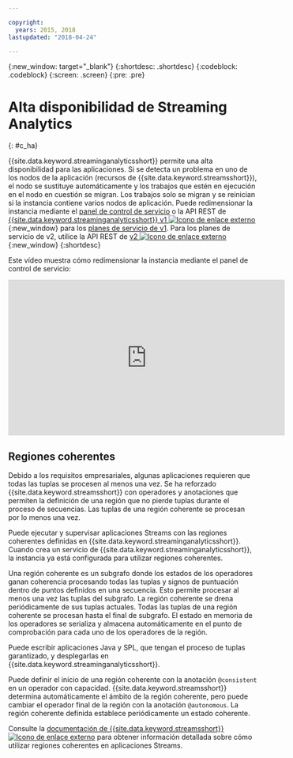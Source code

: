 ```yaml
---

copyright:
  years: 2015, 2018
lastupdated: "2018-04-24"

---
```


<!-- Attribute definitions -->
{:new_window: target="_blank"}
{:shortdesc: .shortdesc}
{:codeblock: .codeblock}
{:screen: .screen}
{:pre: .pre}

# Alta disponibilidad de Streaming Analytics
{: #c_ha}

{{site.data.keyword.streaminganalyticsshort}} permite una alta disponibilidad para las aplicaciones. Si se detecta un problema en uno de los nodos de la aplicación (recursos de {{site.data.keyword.streamsshort}}), el nodo se sustituye automáticamente y los trabajos que estén en ejecución en el nodo en cuestión se migran. Los trabajos solo se migran y se reinician si la instancia contiene varios nodos de aplicación. Puede redimensionar la instancia mediante el [panel de control de servicio](/docs/services/StreamingAnalytics/r_service_dashboard.html) o la API REST de [{{site.data.keyword.streaminganalyticsshort}} v1 ![Icono de enlace externo](../../icons/launch-glyph.svg "Icono de enlace externo")](https://console.bluemix.net/apidocs/220){:new_window} para los [planes de servicio de v1](/docs/services/StreamingAnalytics/service_plans.html). Para los planes de servicio de v2, utilice la API REST de [v2 ![Icono de enlace externo](../../icons/launch-glyph.svg "Icono de enlace externo")](https://console.bluemix.net/apidocs/1939){:new_window}
{:shortdesc}

Este vídeo muestra cómo redimensionar la instancia mediante el panel de control de servicio:

<iframe width="560" height="315" src="https://www.youtube.com/embed/zbZ9am9UhPw?rel=0" frameborder="0" allowfullscreen>Redimensionar instancia</iframe>

## Regiones coherentes
Debido a los requisitos empresariales, algunas aplicaciones requieren que todas las tuplas se procesen al menos una vez. Se ha reforzado {{site.data.keyword.streamsshort}} con operadores y anotaciones que permiten la definición de una región que no pierde tuplas durante el proceso de secuencias. Las tuplas de una región coherente se procesan por lo menos una vez.

Puede ejecutar y supervisar aplicaciones Streams con las regiones coherentes definidas en {{site.data.keyword.streaminganalyticsshort}}. Cuando crea un servicio de {{site.data.keyword.streaminganalyticsshort}}, la instancia ya está configurada para utilizar regiones coherentes.

Una región coherente es un subgrafo donde los estados de los operadores ganan coherencia procesando todas las tuplas y signos de puntuación dentro de puntos definidos en una secuencia. Esto permite procesar al menos una vez las tuplas del subgrafo. La región coherente se drena periódicamente de sus tuplas actuales. Todas las tuplas de una región coherente se procesan hasta el final de subgrafo. El estado en memoria de los operadores se serializa y almacena automáticamente en el punto de comprobación para cada uno de los operadores de la región.

Puede escribir aplicaciones Java y SPL, que tengan el proceso de tuplas garantizado, y desplegarlas en {{site.data.keyword.streaminganalyticsshort}}.

Puede definir el inicio de una región coherente con la anotación `@consistent` en un operador con capacidad. {{site.data.keyword.streamsshort}} determina automáticamente el ámbito de la región coherente, pero puede cambiar el operador final de la región con la anotación `@autonomous`. La región coherente definida establece periódicamente un estado coherente.

Consulte la [documentación de {{site.data.keyword.streamsshort}} ![Icono de enlace externo](../../icons/launch-glyph.svg "Icono de enlace externo")](https://www.ibm.com/support/knowledgecenter/SSCRJU_4.2.1/com.ibm.streams.dev.doc/doc/consistentregions.html) para obtener información detallada sobre cómo utilizar regiones coherentes en aplicaciones Streams.
